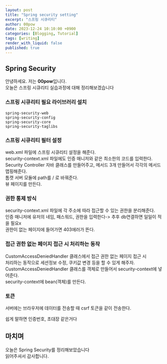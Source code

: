```yaml
---
layout: post
title: "Spring security setting"
excerpt: "스프링 시큐리티"
author: 00pow
date: 2023-12-24 10:10:00 +0900
categories: [Blogging, Tutorial]
tags: [writing]
render_with_liquid: false
published: true
---
```


## Spring Security

안녕하세요. 저는 **00pow**입니다.<br>
오늘은 스프링 시큐리티 실습과정에 대해 정리해보겠습니다<br>


### 스프링 시큐리티 필요 라이브러리 설치
`spring-security-web`<br>
`spring-security-config`<br>
`spring-security-core`<br>
`spring-security-taglibs`<br>


### 스프링 시큐리티 필터 설정

web.xml 파일에 스프링 시큐리티 설정을 해준다. <br>
security-context.xml 파일에도 인증 매니저와 같은 최소한의 코드를 입력한다.<br>
Security Controller 자바 클래스를 만들어주고, 메서드 3개 만들어서 각각의 메서드 맵핑해준다.<br>
톰캣 서버 모듈에 path를 / 로 바꿔준다. <br>
뷰 페이지를 만든다. <br>

### 권한 통제 방식

security-context.xml 파일에 각 주소에 따라 접근할 수 있는 권한을 분리해준다. <br>
인증 매니저에 유저의 네임, 패스워드, 권한을 입력한다-> 추후 db연결하면 일일이 적을 필요x<br>
권한이 없는 페이지에 들어가면 403에러가 뜬다.<br>

### 접근 권한 없는 페이지 접근 시 처리하는 동작

CustomAccessDeniedHandler 클래스에서 접근 권한 없는 페이지 접근 시 <br>
처리하는 동작으로 세션정보 수정, 쿠키값 변경 등을 할 수 있게 해주자.<br>
CustomAccessDeniedHandler 클래스를 객체로 만들어서 security-context에 넣어준다.<br>
security-context에 bean(객체)를 만든다. <br>
 


### 토큰

서버에는 브라우저에 데이터를 전송할 때 csrf 토큰을 같이 전송한다. <br>

쉽게 말하면 인증번호, 초대장 같은거다 <br>



## 마치며
오늘은 Spring Security를 정리해보았습니다<br>
읽어주셔서 감사합니다. <br>
